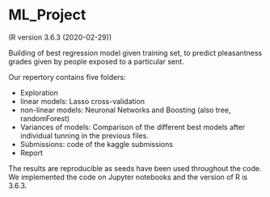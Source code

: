 # ML_Project 
(R version 3.6.3 (2020-02-29))

Building of best regression model given training set, to predict pleasantness grades given by people exposed to a particular sent.

Our repertory contains five folders: 
- Exploration
- linear models: Lasso cross-validation
- non-linear models: Neuronal Networks and Boosting (also tree, randomForest)
- Variances of models: Comparison of the different best models after individual tunning in the previous files. 
- Submissions: code of the kaggle submissions 
- Report

The results are reproducible as seeds have been used throughout the code.
We implemented the code on Jupyter notebooks and the version of R is 3.6.3. 


